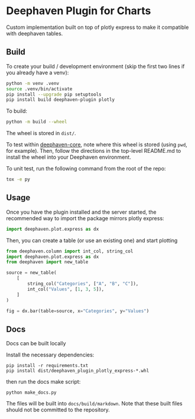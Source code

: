 # Deephaven Plugin for Charts

Custom implementation built on top of plotly express to make it compatible with deephaven tables.

## Build

To create your build / development environment (skip the first two lines if you already have a venv):

```sh
python -m venv .venv
source .venv/bin/activate
pip install --upgrade pip setuptools
pip install build deephaven-plugin plotly
```

To build:

```sh
python -m build --wheel
```

The wheel is stored in `dist/`.

To test within [deephaven-core](https://github.com/deephaven/deephaven-core), note where this wheel is stored (using `pwd`, for example).
Then, follow the directions in the top-level README.md to install the wheel into your Deephaven environment.

To unit test, run the following command from the root of the repo:

```sh
tox -e py
```

## Usage

Once you have the plugin installed and the server started, the recommended way to import the package mirrors plotly express:

```python
import deephaven.plot.express as dx
```

Then, you can create a table (or use an existing one) and start plotting

```python
from deephaven.column import int_col, string_col
import deephaven.plot.express as dx
from deephaven import new_table

source = new_table(
    [
        string_col("Categories", ["A", "B", "C"]),
        int_col("Values", [1, 3, 5]),
    ]
)

fig = dx.bar(table=source, x="Categories", y="Values")
```

## Docs
Docs can be built locally

Install the necessary dependencies:
```shell
pip install -r requirements.txt
pip install dist/deephaven_plugin_plotly_express-*.whl
```
then run the docs make script:
```shell
python make_docs.py
```

The files will be built into `docs/build/markdown`.
Note that these built files should not be committed to the repository.
